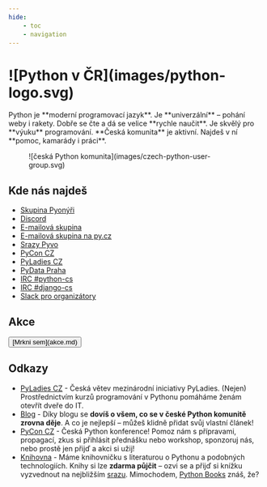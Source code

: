 ```yaml
---
hide:
    - toc
    - navigation
---
```


<h1 class="logo" markdown="1">
    ![Python v ČR](images/python-logo.svg)
</h1>

<div class="lead" markdown="1">
Python je **moderní programovací jazyk**. Je **univerzální** – pohání weby i rakety.
Dobře se čte a dá se velice **rychle naučit**. Je skvělý pro **výuku** programování.
**Česká komunita** je aktivní. Najdeš v ní **pomoc, kamarády i práci**.
</div>

<figure class="md" markdown="1">
![česká Python komunita](images/czech-python-user-group.svg)
</figure>

## Kde nás najdeš

-   [Skupina Pyonýři](https://www.facebook.com/groups/pyonieri/)
-   [Discord](https://discord.gg/yUbgArVAyF)
-   [E-mailová skupina](https://groups.google.com/group/django-cs/)
-   [E-mailová skupina na py.cz](http://www.py.cz/mailman/listinfo/python)
-   [Srazy Pyvo](https://twitter.com/naPyvo)
-   [PyCon CZ](https://twitter.com/PyConCZ)
-   [PyLadies CZ](https://twitter.com/PyLadiesCZ)
-   [PyData Praha](https://twitter.com/PyDataPrague)
-   [IRC #python-cs](irc://irc.freenode.net/python-cs)
-   [IRC #django-cs](irc://irc.freenode.net/django-cs)
-   [Slack pro organizátory](http://pyvec.slack.com/)

## Akce

<button markdown="1">
[Mrkni sem](akce.md)
</button>

## Odkazy

-   [PyLadies CZ](https://pyladies.cz/) - Česká větev mezinárodní iniciativy PyLadies. (Nejen) Prostřednictvím kurzů programování v Pythonu pomáháme ženám otevřít dveře do IT. 
-   [Blog](http://blog.python.cz/) - Díky blogu se **dovíš o všem, co se v české Python komunitě zrovna děje**. A co je nejlepší – můžeš klidně přidat svůj vlastní článek!
-   [PyCon CZ](http://cz.pycon.org/) - Česká Python konference! Pomoz nám s přípravami, propagací, zkus si přihlásit přednášku nebo workshop, sponzoruj nás, nebo prostě jen přijď a akci si užij!
-   [Knihovna](https://books.pyvo.cz/) - Máme knihovničku s literaturou o Pythonu a podobných technologiích. Knihy si lze **zdarma půjčit** – ozvi se a přijď si knížku vyzvednout na nejbližším [srazu](akce.md). Mimochodem, [Python Books](http://pythonbooks.revolunet.com/) znáš, že?
